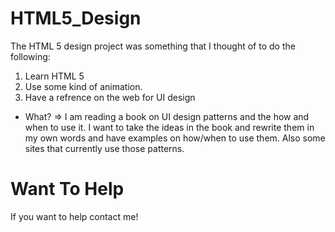 HTML5_Design
============

The HTML 5 design project was something that I thought of to do the following:
1. Learn HTML 5
2. Use some kind of animation.
3. Have a refrence on the web for UI design
  - What? => I am reading a book on UI design patterns and the how and when to use it.  I want to take the ideas in the book and rewrite them in my own words and have examples on how/when to use them.  Also some sites that currently use those patterns.

Want To Help
============

If you want to help contact me!
